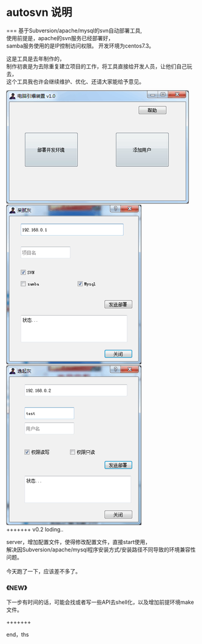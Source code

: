 # autosvn 说明
===
基于Subversion/apache/mysql的svn自动部署工具,<br>
使用前提是，apache的svn服务已经部署好，<br>
samba服务使用的是IP控制访问权限。
开发环境为centos7.3。


这是工具是去年制作的，<br>
制作初衷是为去除重复建立项目的工作，将工具直接给开发人员，让他们自己玩去，<br>
这个工具我也许会继续维护、优化、还请大家能给予意见。<br>

![](https://raw.githubusercontent.com/wangwuli/autosvn/master/gihub/main.png)  <br>
![](https://raw.githubusercontent.com/wangwuli/autosvn/master/gihub/add.png)    <br>
![](https://raw.githubusercontent.com/wangwuli/autosvn/master/gihub/adduser.png) <br>
+++++++
v0.2 loding..

server，增加配置文件，使得修改配置文件，直接start使用，<br>
解决因Subversion/apache/mysql程序安装方式/安装路径不同导致的环境兼容性问题。<br><br>
今天跑了一下，应该差不多了。<br>

### 《NEW》
下一步有时间的话，可能会找或者写一些API去shell化，以及增加前提环境make文件。

+++++++

end，ths

